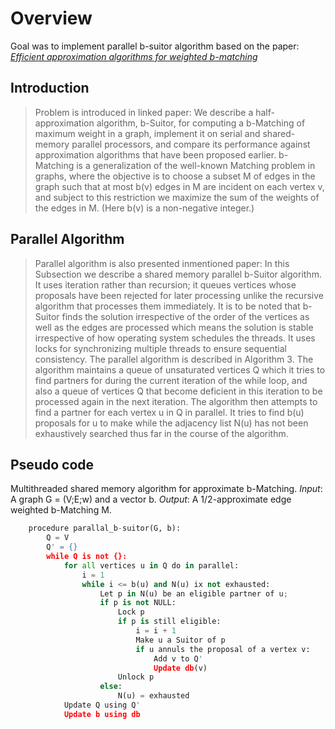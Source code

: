 # Overview
Goal was to implement parallel b-suitor algorithm based on the paper: [*Efficient approximation algorithms for weighted b-matching*](https://www.cs.purdue.edu/homes/apothen/Papers/bMatching-SISC-2016.pdf)
## Introduction
>Problem is introduced in linked paper:
We describe a half-approximation algorithm, b-Suitor, for
computing a b-Matching of maximum weight in a graph, implement it on serial and
shared-memory parallel processors, and compare its performance against approximation
algorithms that have been proposed earlier. b-Matching is a generalization of
the well-known Matching problem in graphs, where the objective is to choose a subset
M of edges in the graph such that at most b(v) edges in M are incident on each
vertex v, and subject to this restriction we maximize the sum of the weights of the
edges in M. (Here b(v) is a non-negative integer.)

## Parallel Algorithm
>Parallel algorithm is also presented inmentioned paper:
>In this Subsection we describe a shared
memory parallel b-Suitor algorithm. It uses iteration rather than recursion; it queues
vertices whose proposals have been rejected for later processing unlike the recursive
algorithm that processes them immediately. It is to be noted that b-Suitor finds
the solution irrespective of the order of the vertices as well as the edges are processed
which means the solution is stable irrespective of how operating system schedules
the threads. It uses locks for synchronizing multiple threads to ensure sequential
consistency.
The parallel algorithm is described in Algorithm 3. The algorithm maintains a
queue of unsaturated vertices Q which it tries to find partners for during the current
iteration of the while loop, and also a queue of vertices Q that become deficient in
this iteration to be processed again in the next iteration. The algorithm then attempts
to find a partner for each vertex u in Q in parallel. It tries to find b(u) proposals for
u to make while the adjacency list N(u) has not been exhaustively searched thus far
in the course of the algorithm.

## Pseudo code
Multithreaded shared memory algorithm for approximate b-Matching.
*Input*: A graph G = (V;E;w) and a vector b. *Output*: A 1/2-approximate edge weighted b-Matching M.

```python
	procedure parallal_b-suitor(G, b):
		Q = V
		Q' = {}
		while Q is not {}:
			for all vertices u in Q do in parallel:
				i = 1
				while i <= b(u) and N(u) ix not exhausted:
					Let p in N(u) be an eligible partner of u;
					if p is not NULL:
						Lock p
						if p is still eligible:
							i = i + 1
							Make u a Suitor of p
							if u annuls the proposal of a vertex v:
								Add v to Q'
								Update db(v)
						Unlock p
					else:
						N(u) = exhausted
			Update Q using Q'
			Update b using db



```